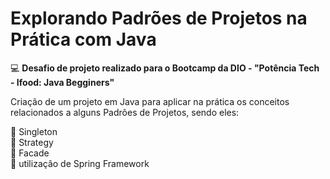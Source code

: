 # Explorando Padrões de Projetos na Prática com Java
:computer: <b> Desafio de projeto realizado para o Bootcamp da DIO - "Potência Tech - Ifood: Java Begginers" </b>

Criação de um projeto em Java para aplicar na prática os conceitos relacionados a alguns Padrões de Projetos, sendo eles: <br>

:small_blue_diamond: Singleton <br>
:small_blue_diamond: Strategy <br>
:small_blue_diamond: Facade <br>
:small_blue_diamond: utilização de Spring Framework <br>

